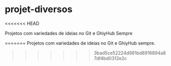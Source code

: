 # projet-diversos
<<<<<<< HEAD

Projetos com variedades de ideias no Git e GhiyHub Sempre

=======
Projetos com variedades de ideias no Git e GhiyHub sempre.
>>>>>>> 3bad5ce52224d981bd8916894a87df4bd0312e2c

